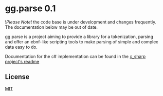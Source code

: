 gg.parse 0.1
=======================================================================================================================

!_Please Note_! the code base is under development and changes frequently. The documentation below may be out of date.

gg.parse is a project aiming to provide a library for a tokenization, parsing and offer an ebnf-like scripting 
tools to make parsing of simple and complex data easy to do.

Documentation for the c# implementation can be found in the [c_sharp project's readme](./c_sharp/readme.md)

License
-------

[MIT](./c_sharp/license.md)
